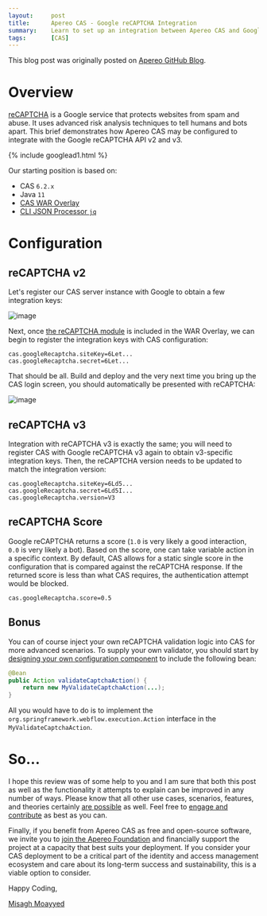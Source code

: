```yaml
---
layout:     post
title:      Apereo CAS - Google reCAPTCHA Integration
summary:    Learn to set up an integration between Apereo CAS and Google reCAPTCHA.
tags:       [CAS]
---
```


<div class="alert alert-success"><i class="far fa-lightbulb"></i> This blog post was originally posted on <a href="https://github.com/apereo/apereo.github.io">Apereo GitHub Blog</a>.</div>

# Overview

[reCAPTCHA](https://developers.google.com/recaptcha) is a Google service that protects websites from 
spam and abuse. It uses advanced risk analysis techniques to tell humans and bots apart. This brief 
demonstrates how Apereo CAS may be configured to integrate with the Google reCAPTCHA API v2 and v3. 

{% include googlead1.html  %}

Our starting position is based on:

- CAS `6.2.x`
- Java `11`
- [CAS WAR Overlay](https://github.com/apereo/cas-overlay-template)
- [CLI JSON Processor `jq`](https://stedolan.github.io/jq/)

# Configuration

## reCAPTCHA v2

Let's register our CAS server instance with Google to obtain a few integration keys:

![image](https://user-images.githubusercontent.com/1205228/68384146-66bf4f00-0170-11ea-83be-0839615921fc.png)

Next, once [the reCAPTCHA module](https://apereo.github.io/cas/6.2.x/integration/Configuring-Google-reCAPTCHA.html) is included in the WAR Overlay, we can begin to register the integration keys with CAS configuration:

```properties
cas.googleRecaptcha.siteKey=6Let...
cas.googleRecaptcha.secret=6Let...
```

That should be all. Build and deploy and the very next time you bring up the CAS login screen, you should automatically be presented with reCAPTCHA:

![image](https://user-images.githubusercontent.com/1205228/68384529-3cba5c80-0171-11ea-8e21-304938be08d4.png)

## reCAPTCHA v3

Integration with reCAPTCHA v3 is exactly the same; you will need to register CAS with Google reCAPTCHA v3 again to obtain v3-specific integration keys. Then, 
the reCAPTCHA version needs to be updated to match the integration version:

```properties
cas.googleRecaptcha.siteKey=6Ld5...
cas.googleRecaptcha.secret=6Ld5I...
cas.googleRecaptcha.version=V3
```                           

## reCAPTCHA Score

Google reCAPTCHA returns a score (`1.0` is very likely a good interaction, `0.0` is very likely a bot). Based on the score, one can take variable action in a specific context. By default, CAS allows for a static single score in the configuration that is compared against the reCAPTCHA response. If the returned score is less than what CAS requires, the authentication attempt would be blocked.

```properties 
cas.googleRecaptcha.score=0.5
```  

## Bonus

You can of course inject your own reCAPTCHA validation logic into CAS for more advanced scenarios. To supply your own validator, you should 
start by [designing your own configuration component](https://apereo.github.io/cas/6.2.x/configuration/Configuration-Management-Extensions.html) to 
include the following bean:

```java
@Bean
public Action validateCaptchaAction() {
    return new MyValidateCaptchaAction(...);
}
```

All you would have to do is to implement the `org.springframework.webflow.execution.Action` interface in the `MyValidateCaptchaAction`. 

# So...

I hope this review was of some help to you and I am sure that both this post as well as the functionality it attempts to explain can be improved in any number of ways. Please know that all other use cases, scenarios, features, and theories certainly [are possible](https://apereo.github.io/2017/02/18/onthe-theoryof-possibility/) as well. Feel free to [engage and contribute](https://apereo.github.io/cas/developer/Contributor-Guidelines.html) as best as you can.

Finally, if you benefit from Apereo CAS as free and open-source software, we invite you to [join the Apereo Foundation](https://www.apereo.org/content/apereo-membership) and financially support the project at a capacity that best suits your deployment. If you consider your CAS deployment to be a critical part of the identity and access management ecosystem and care about its long-term success and sustainability, this is a viable option to consider.

Happy Coding,

[Misagh Moayyed](https://fawnoos.com)
